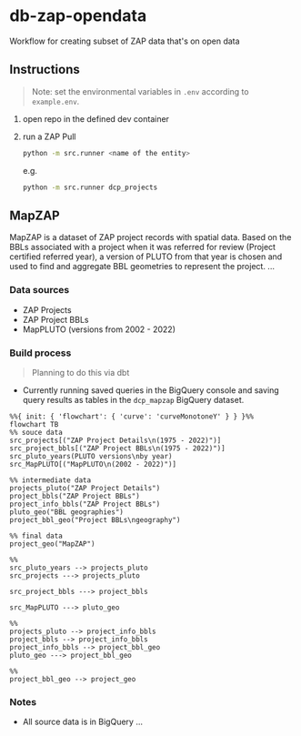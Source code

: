# db-zap-opendata

Workflow for creating subset of ZAP data that's on open data

## Instructions

> Note: set the environmental variables in `.env` according to `example.env`.

1. open repo in the defined dev container

2. run a ZAP Pull

    ```bash
    python -m src.runner <name of the entity>
    ```

    e.g.

    ```bash
    python -m src.runner dcp_projects
    ```

## MapZAP

MapZAP is a dataset of ZAP project records with spatial data. Based on the BBLs associated with a project when it was referred for review (Project certified referred year), a version of PLUTO from that year is chosen and used to find and aggregate BBL geometries to represent the project.
...

### Data sources

- ZAP Projects
- ZAP Project BBLs
- MapPLUTO (versions from 2002 - 2022)

### Build process

> Planning to do this via dbt

- Currently running saved queries in the BigQuery console and saving query results as tables in the `dcp_mapzap` BigQuery dataset.

```mermaid
%%{ init: { 'flowchart': { 'curve': 'curveMonotoneY' } } }%%
flowchart TB
%% souce data
src_projects[("ZAP Project Details\n(1975 - 2022)")]
src_project_bbls[("ZAP Project BBLs\n(1975 - 2022)")]
src_pluto_years(PLUTO versions\nby year)
src_MapPLUTO[("MapPLUTO\n(2002 - 2022)")]

%% intermediate data
projects_pluto("ZAP Project Details")
project_bbls("ZAP Project BBLs")
project_info_bbls("ZAP Project BBLs")
pluto_geo("BBL geographies")
project_bbl_geo("Project BBLs\ngeography")

%% final data
project_geo("MapZAP")

%% 
src_pluto_years --> projects_pluto
src_projects ---> projects_pluto

src_project_bbls ---> project_bbls

src_MapPLUTO ---> pluto_geo

%% 
projects_pluto --> project_info_bbls
project_bbls --> project_info_bbls
project_info_bbls --> project_bbl_geo
pluto_geo ---> project_bbl_geo

%% 
project_bbl_geo --> project_geo
```

### Notes

- All source data is in BigQuery
...
